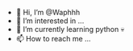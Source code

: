 - 👋 Hi, I’m @Waphhh
- 👀 I’m interested in ...
- 🌱 I’m currently learning python 💀
- 📫 How to reach me ...

<!---
Waphhh/Waphhh is a ✨ special ✨ repository because its `README.md` (this file) appears on your GitHub profile.
You can click the Preview link to take a look at your changes.
--->
